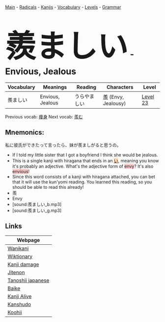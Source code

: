 <style> bigfont {font-size: 100px}</style>
[Main](../README.md) -
[Radicals](../radicals.md) -
[Kanjis](../kanjis.md) -
[Vocabulary](../vocabulary.md) -
[Levels](../levels.md) -
[Grammar](../grammar.md)
# <bigfont> 羨ましい</bigfont> - Envious, Jealous 

| Vocabulary | Meanings | Reading | Characters | Level |
| --- | --- | --- | --- | --- |
| 羨ましい | Envious, Jealous | うらやましい |  [羨](../kanjis/羨.md) (Envy, Jealousy) | [Level 23](../levels/wk_level23.md) |

Previous vocab: [痩身](痩身.md) Next vocab: [羨む](羨む.md) 

## Mnemonics:
私に彼氏ができたって言ったら、妹が羨ましがると思うの。
* If I told my little sister that I got a boyfriend I think she would be jealous.
* This is a single kanji with hiragana that ends in an <span style="background-color:#fed8b1"> [い](https://jisho.org/search/い)</span>, meaning you know it's probably an adjective. What's the adjective form of <span style="background-color:#ffcccb"> envy</span>? It's also <span style="background-color:#ffcccb"> envious</span>!
* Since this word consists of a kanji with hiragana attached, you can bet that it will use the kun'yomi reading. You learned this reading, so you should be able to read this already!
* 羨
* Envy
* [sound:羨ましい_b.mp3]
* [sound:羨ましい_g.mp3]


## Links 

| Webpage |
| --- |
| [Wanikani          ](https://www.wanikani.com/kanji/羨ましい) |
| [Wiktionary        ](https://en.wiktionary.org/wiki/羨ましい) |
| [Kanji damage      ](http://www.kanjidamage.com/kanji/search?utf8=✓&q=羨ましい) |
| [Jitenon           ](https://jitenon.com/kanji/羨ましい) |
| [Tanoshii japanese ](https://www.tanoshiijapanese.com/dictionary/kanji.cfm?k=羨ましい) |
| [Baike             ](https://baike.baidu.com/item/羨ましい) |
| [Kanji Alive       ](https://app.kanjialive.com/羨ましい) |
| [Kanshudo          ](https://www.kanshudo.com/searchmn?q=羨ましい) |
| [Koohii            ](https://kanji.koohii.com/study/kanji/羨ましい) |
